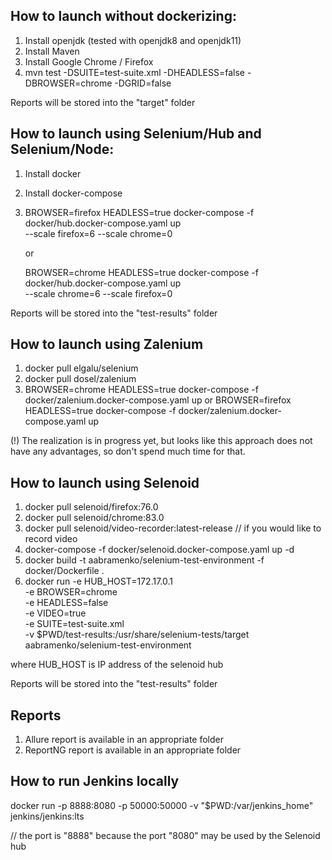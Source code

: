 ## How to launch without dockerizing:

1. Install openjdk (tested with openjdk8 and openjdk11)
2. Install Maven
3. Install Google Chrome / Firefox
4. mvn test -DSUITE=test-suite.xml -DHEADLESS=false -DBROWSER=chrome -DGRID=false

Reports will be stored into the "target" folder


## How to launch using Selenium/Hub and Selenium/Node:

1. Install docker
2. Install docker-compose
3. BROWSER=firefox HEADLESS=true docker-compose -f docker/hub.docker-compose.yaml up \
        --scale firefox=6 --scale chrome=0
        
   or
   
   BROWSER=chrome HEADLESS=true docker-compose -f docker/hub.docker-compose.yaml up \
        --scale chrome=6 --scale firefox=0

Reports will be stored into the "test-results" folder


## How to launch using Zalenium

1. docker pull elgalu/selenium
2. docker pull dosel/zalenium
3. BROWSER=chrome HEADLESS=true docker-compose -f docker/zalenium.docker-compose.yaml up
   or
   BROWSER=firefox HEADLESS=true docker-compose -f docker/zalenium.docker-compose.yaml up

(!) The realization is in progress yet, but looks like this approach does not have any advantages, so don't spend much time for that.  


## How to launch using Selenoid

1. docker pull selenoid/firefox:76.0
2. docker pull selenoid/chrome:83.0
3. docker pull selenoid/video-recorder:latest-release // if you would like to record video
4. docker-compose -f docker/selenoid.docker-compose.yaml up -d
5. docker build -t aabramenko/selenium-test-environment -f docker/Dockerfile .
6. docker run -e HUB_HOST=172.17.0.1 \
            -e BROWSER=chrome \
            -e HEADLESS=false \
            -e VIDEO=true \
            -e SUITE=test-suite.xml \
            -v $PWD/test-results:/usr/share/selenium-tests/target \
            aabramenko/selenium-test-environment

where HUB_HOST is IP address of the selenoid hub

Reports will be stored into the "test-results" folder


## Reports

1. Allure report is available in an appropriate folder
2. ReportNG report is available in an appropriate folder


## How to run Jenkins locally

docker run -p 8888:8080 -p 50000:50000 -v "$PWD:/var/jenkins_home" jenkins/jenkins:lts

// the port is "8888" because the port "8080" may be used by the Selenoid hub
